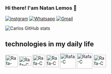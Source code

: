 ### Hi there! I'am Natan Lemos 👋

[![instgram]( https://img.shields.io/badge/Instagram-E4405F?style=for-the-badge&logo=instagram&logoColor=white)](https://www.instagram.com/natan.lemos100?igsh=MTNiYzNiMzkwZA==)
[![Whatsapp](https://img.shields.io/badge/WhatsApp-25D366?style=for-the-badge&logo=whatsapp&logoColor=white)](https://wa.me/+5533988168838)
[![Gmail](https://img.shields.io/badge/Gmail-D14836?style=for-the-badge&logo=gmail&logoColor=white)](mailto:natanlemos75@gmail.com)

![Carlos GitHub stats](https://github-readme-stats.vercel.app/api?username=NatanLemos-OP&show_icons=true&theme=tokyonight)

## technologies in my daily life

<div style="display: inline_block">
  <img align="center" alt="Rafa-Python" height="40" width="40" src="https://img.icons8.com/?size=100&id=13441&format=png&color=000000">
  <img align="center" alt="Rafa-C" height="30" width="40" src="https://img.icons8.com/?size=100&id=mQ01rhdaQzyT&format=png&color=000000">
  <img align="center" alt="Rafa-C" height="40" width="40" src="https://img.icons8.com/?size=100&id=40670&format=png&color=000000">
  <img align="center" alt="Rafa-C" height="40" width="40" src="https://img.icons8.com/?size=100&id=20906&format=png&color=000000">
  <img align="center" alt="Rafa-C" height="50" width="50" src="https://upload.wikimedia.org/wikipedia/commons/thumb/2/27/PHP-logo.svg/1280px-PHP-logo.svg.png">
  <img align="center" alt="Rafa-C" height="50" width="50" src="https://logospng.org/wp-content/uploads/node-js.png">
  <img align="center" alt="Rafa-C" height="40" width="40" src="https://thumbs.dreamstime.com/b/logotipo-do-javascript-136765881.jpg">
</div><br>
